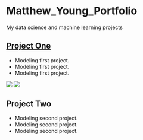 # Matthew_Young_Portfolio
My data science and machine learning projects

## [Project One](https://github.com/mbyoung99/Linear_Regressions)
* Modeling first project.
* Modeling first project.
* Modeling first project.

![](/Images/SingleVariableLinearRegressionProject.png)
![](/Images/MultiVariableLinearRegressionProject.png)


## Project Two
* Modeling second project.
* Modeling second project.
* Modeling second project.
